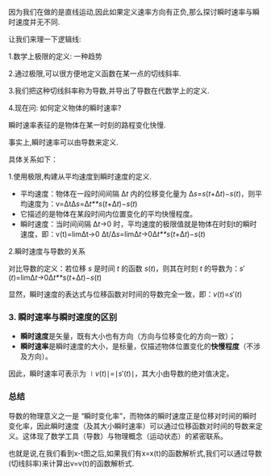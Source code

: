 因为我们在做的是直线运动,因此如果定义速率方向有正负,那么探讨瞬时速率与瞬时速度并无不同.

让我们来理一下逻辑线:

1.数学上极限的定义: 一种趋势

2.通过极限,可以很方便地定义函数在某一点的切线斜率.

3.我们把这种切线斜率称为导数,并导出了导数在代数学上的定义.

4.现在问: 如何定义物体的瞬时速率?

瞬时速率表征的是物体在某一时刻的路程变化快慢.





事实上,瞬时速率可以由导数来定义.

具体关系如下：

1.使用极限,构建从平均速度到瞬时速度的定义.

- 平均速度：物体在一段时间间隔 Δ*t* 内的位移变化量为 Δ*s*=*s*(*t*+Δ*t*)−*s*(*t*)，则平均速度为：v=ΔtΔ*s*=Δ*t**s*(*t*+Δ*t*)−*s*(*t*)
- 它描述的是物体在某段时间内位置变化的平均快慢程度。
- 瞬时速度：当时间间隔 Δ*t*→0 时，平均速度的极限值就是物体在时刻t的瞬时速度，即：v(t)=limΔt→0 Δt/Δ*s*=limΔ*t*→0Δ*t**s*(*t*+Δ*t*)−*s*(*t*)



2.瞬时速度与导数的关系

对比导数的定义：若位移 *s* 是时间 *t* 的函数 *s*(*t*)，则其在时刻 *t* 的导数为：*s*′(*t*)=limΔ*t*→0Δ*t**s*(*t*+Δ*t*)−*s*(*t*)



显然，瞬时速度的表达式与位移函数对时间的导数完全一致，即：*v*(*t*)=*s*′(*t*)

### 3. 瞬时速率与瞬时速度的区别

- **瞬时速度**是矢量，既有大小也有方向（方向与位移变化的方向一致）；
- **瞬时速率**是瞬时速度的大小，是标量，仅描述物体位置变化的**快慢程度**（不涉及方向）。



因此，瞬时速率可表示为 ∣*v*(*t*)∣=∣*s*′(*t*)∣，其大小由导数的绝对值决定。

### 总结

导数的物理意义之一是 “瞬时变化率”，而物体的瞬时速度正是位移对时间的瞬时变化率，因此瞬时速度（及其大小瞬时速率）可以通过位移函数对时间的导数来定义。这体现了数学工具（导数）与物理概念（运动状态）的紧密联系。







也就是说,在我们看到x-t图之后,如果我们有x=x(t)的函数解析式,我们可以通过导数(切线斜率)来计算出v=v(t)的函数解析式.